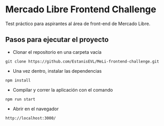 # Mercado Libre Frontend Challenge

Test práctico para aspirantes al área de front-end de Mercado Libre.

## Pasos para ejecutar el proyecto

- Clonar el repositorio en una carpeta vacía

```
git clone https://github.com/EstanisEVL/MeLi-frontend-challenge.git
```

- Una vez dentro, instalar las dependencias

```
npm install
```

- Compilar y correr la aplicación con el comando

```
npm run start
```

- Abrir en el navegador

```
http://localhost:3000/
```
